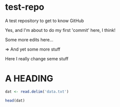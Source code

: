 # test-repo
A test repository to get to know GitHub

Yes, and I'm about to do my first 'commit' here, I think!

Some more edits here...

=> And yet some more stuff

Here I really change seme stuff
# A HEADING
```R
dat <- read.delim('data.txt')

head(dat)
```
